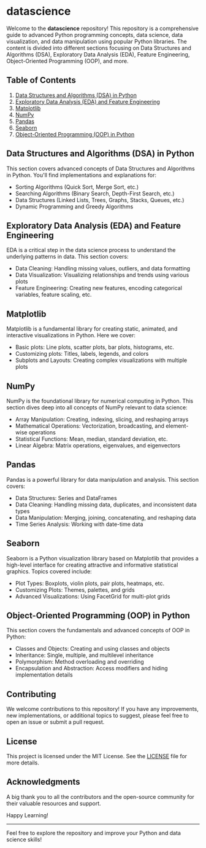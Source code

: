 




# datascience

Welcome to the **datascience** repository! This repository is a comprehensive guide to advanced Python programming concepts, data science, data visualization, and data manipulation using popular Python libraries. The content is divided into different sections focusing on Data Structures and Algorithms (DSA), Exploratory Data Analysis (EDA), Feature Engineering, Object-Oriented Programming (OOP), and more.

## Table of Contents

1. [Data Structures and Algorithms (DSA) in Python](#data-structures-and-algorithms-dsa-in-python)
2. [Exploratory Data Analysis (EDA) and Feature Engineering](#exploratory-data-analysis-eda-and-feature-engineering)
3. [Matplotlib](#matplotlib)
4. [NumPy](#numpy)
5. [Pandas](#pandas)
6. [Seaborn](#seaborn)
7. [Object-Oriented Programming (OOP) in Python](#object-oriented-programming-oop-in-python)

## Data Structures and Algorithms (DSA) in Python

This section covers advanced concepts of Data Structures and Algorithms in Python. You'll find implementations and explanations for:

- Sorting Algorithms (Quick Sort, Merge Sort, etc.)
- Searching Algorithms (Binary Search, Depth-First Search, etc.)
- Data Structures (Linked Lists, Trees, Graphs, Stacks, Queues, etc.)
- Dynamic Programming and Greedy Algorithms

## Exploratory Data Analysis (EDA) and Feature Engineering

EDA is a critical step in the data science process to understand the underlying patterns in data. This section covers:

- Data Cleaning: Handling missing values, outliers, and data formatting
- Data Visualization: Visualizing relationships and trends using various plots
- Feature Engineering: Creating new features, encoding categorical variables, feature scaling, etc.

## Matplotlib

Matplotlib is a fundamental library for creating static, animated, and interactive visualizations in Python. Here we cover:

- Basic plots: Line plots, scatter plots, bar plots, histograms, etc.
- Customizing plots: Titles, labels, legends, and colors
- Subplots and Layouts: Creating complex visualizations with multiple plots

## NumPy

NumPy is the foundational library for numerical computing in Python. This section dives deep into all concepts of NumPy relevant to data science:

- Array Manipulation: Creating, indexing, slicing, and reshaping arrays
- Mathematical Operations: Vectorization, broadcasting, and element-wise operations
- Statistical Functions: Mean, median, standard deviation, etc.
- Linear Algebra: Matrix operations, eigenvalues, and eigenvectors

## Pandas

Pandas is a powerful library for data manipulation and analysis. This section covers:

- Data Structures: Series and DataFrames
- Data Cleaning: Handling missing data, duplicates, and inconsistent data types
- Data Manipulation: Merging, joining, concatenating, and reshaping data
- Time Series Analysis: Working with date-time data

## Seaborn

Seaborn is a Python visualization library based on Matplotlib that provides a high-level interface for creating attractive and informative statistical graphics. Topics covered include:

- Plot Types: Boxplots, violin plots, pair plots, heatmaps, etc.
- Customizing Plots: Themes, palettes, and grids
- Advanced Visualizations: Using FacetGrid for multi-plot grids

## Object-Oriented Programming (OOP) in Python

This section covers the fundamentals and advanced concepts of OOP in Python:

- Classes and Objects: Creating and using classes and objects
- Inheritance: Single, multiple, and multilevel inheritance
- Polymorphism: Method overloading and overriding
- Encapsulation and Abstraction: Access modifiers and hiding implementation details

## Contributing

We welcome contributions to this repository! If you have any improvements, new implementations, or additional topics to suggest, please feel free to open an issue or submit a pull request.

## License

This project is licensed under the MIT License. See the [LICENSE](LICENSE) file for more details.

## Acknowledgments

A big thank you to all the contributors and the open-source community for their valuable resources and support.

Happy Learning!

---

Feel free to explore the repository and improve your Python and data science skills!

